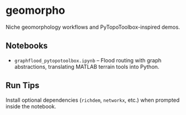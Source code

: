 # geomorpho

Niche geomorphology workflows and PyTopoToolbox-inspired demos.

## Notebooks
- `graphflood_pytopotoolbox.ipynb` – Flood routing with graph abstractions, translating MATLAB terrain tools into Python.

## Run Tips
Install optional dependencies (`richdem`, `networkx`, etc.) when prompted inside the notebook.
